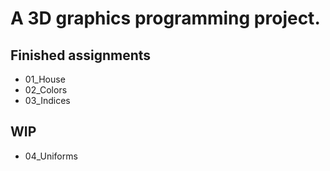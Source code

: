 # A 3D graphics programming project.

## Finished assignments

- 01_House
- 02_Colors
- 03_Indices

## WIP

- 04_Uniforms
